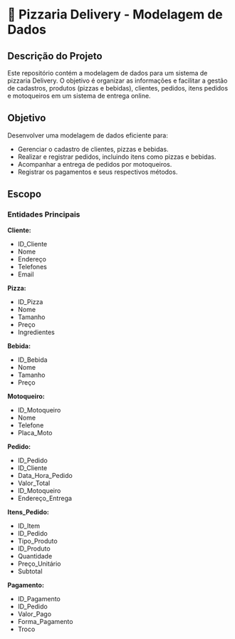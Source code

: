# 🍕 Pizzaria Delivery - Modelagem de Dados

## Descrição do Projeto

Este repositório contém a modelagem de dados para um sistema de pizzaria Delivery. O objetivo é organizar as informações e facilitar a gestão de cadastros, produtos (pizzas e bebidas), clientes, pedidos, itens pedidos e motoqueiros em um sistema de entrega online.

## Objetivo

Desenvolver uma modelagem de dados eficiente para:
- Gerenciar o cadastro de clientes, pizzas e bebidas.
- Realizar e registrar pedidos, incluindo itens como pizzas e bebidas.
- Acompanhar a entrega de pedidos por motoqueiros.
- Registrar os pagamentos e seus respectivos métodos.

## Escopo

### Entidades Principais

**Cliente:**
- ID_Cliente
- Nome
- Endereço
- Telefones
- Email

**Pizza:**
- ID_Pizza
- Nome
- Tamanho
- Preço
- Ingredientes

**Bebida:**
- ID_Bebida
- Nome
- Tamanho
- Preço

**Motoqueiro:**
- ID_Motoqueiro
- Nome
- Telefone
- Placa_Moto

**Pedido:**
- ID_Pedido
- ID_Cliente
- Data_Hora_Pedido
- Valor_Total
- ID_Motoqueiro
- Endereço_Entrega

**Itens_Pedido:**
- ID_Item
- ID_Pedido
- Tipo_Produto
- ID_Produto
- Quantidade
- Preço_Unitário
- Subtotal

**Pagamento:**
- ID_Pagamento
- ID_Pedido
- Valor_Pago
- Forma_Pagamento
- Troco
